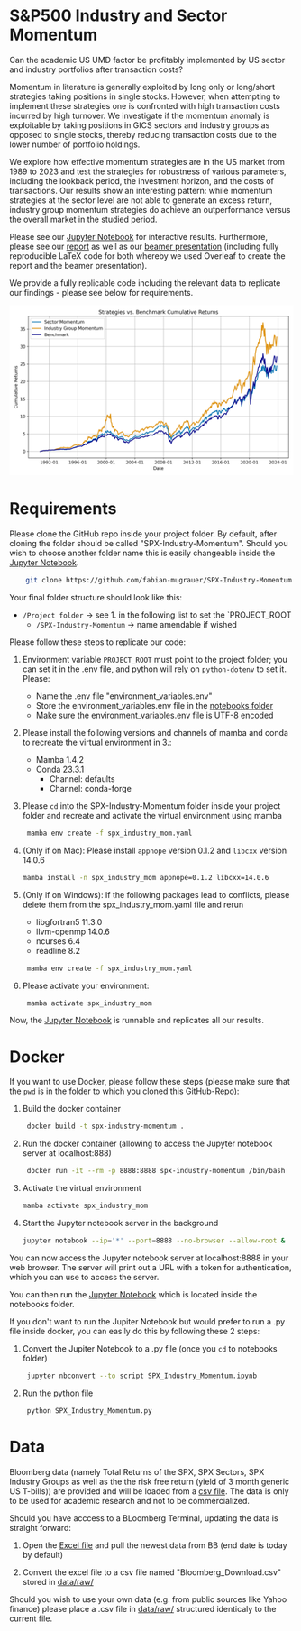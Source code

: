 S&P500 Industry and Sector Momentum
==============================

Can the academic US UMD factor be profitably implemented by US sector and industry portfolios after transaction costs? 

Momentum in literature is generally exploited by long only or long/short strategies taking positions in single stocks. However, when attempting to implement these strategies one is confronted with high transaction costs incurred by high turnover. We investigate if the momentum anomaly is exploitable by taking positions in GICS sectors and industry groups as opposed to single stocks, thereby reducing transaction costs due to the lower number of portfolio holdings.

We explore how effective momentum strategies are in the US market from 1989 to 2023 and test the strategies for robustness of various parameters, including the lookback period, the investment horizon, and the costs of transactions. Our results show an interesting pattern: while momentum strategies at the sector level are not able to generate an excess return, industry group momentum strategies do achieve an outperformance versus the overall market in the studied period.

Please see our [Jupyter Notebook](notebooks/SPX_Industry_Momentum.ipynb) for interactive results. Furthermore, please see our [report](reports/report/Report_SPX_Industry_Momentum.pdf) as well as our [beamer presentation](reports/beamer/Beamer_SPX_Industry_Momentum.pdf) (including fully reproducible LaTeX code for both whereby we used Overleaf to create the report and the beamer presentation).

We provide a fully replicable code including the relevant data to replicate our findings - please see below for requirements.

![](reports/figures/strategy_plot.png)

Requirements
==============================

Please clone the GitHub repo inside your project folder. By default, after cloning the folder should be called "SPX-Industry-Momentum". Should you wish to choose another folder name this is easily changeable inside the [Jupyter Notebook](notebooks/SPX_Industry_Momentum.ipynb).
```bash
    git clone https://github.com/fabian-mugrauer/SPX-Industry-Momentum.git
```
Your final folder structure should look like this:
- `/Project folder` -> see 1. in the following list to set the `PROJECT_ROOT
  - `/SPX-Industry-Momentum` -> name amendable if wished

Please follow these steps to replicate our code:

1. Environment variable `PROJECT_ROOT` must point to the project folder; you can set it in the .env file, and python will rely on `python-dotenv` to set it. Please: 

    - Name the .env file "environment_variables.env"
    - Store the environment_variables.env file in the [notebooks folder](notebooks)
    - Make sure the environment_variables.env file is UTF-8 encoded

2. Please install the following versions and channels of mamba and conda to recreate the virtual environment in 3.:
    - Mamba 1.4.2
    - Conda 23.3.1
      - Channel: defaults
      - Channel: conda-forge
3. Please `cd` into the SPX-Industry-Momentum folder inside your project folder and recreate and activate the virtual environment using mamba
   ```bash
    mamba env create -f spx_industry_mom.yaml
    ```
4. (Only if on Mac): Please install `appnope` version 0.1.2 and `libcxx` version 14.0.6
   ```bash
   mamba install -n spx_industry_mom appnope=0.1.2 libcxx=14.0.6
   ```
5. (Only if on Windows): If the following packages lead to conflicts, please delete them from the spx_industry_mom.yaml file and rerun
    - libgfortran5 11.3.0
    - llvm-openmp 14.0.6
    - ncurses 6.4
    - readline 8.2
   
   ```bash
    mamba env create -f spx_industry_mom.yaml
    ```
7. Please activate your environment:
   ```bash
    mamba activate spx_industry_mom
    ```

 Now, the [Jupyter Notebook](notebooks/SPX_Industry_Momentum.ipynb) is runnable and replicates all our results.

Docker
==============================

If you want to use Docker, please follow these steps (please make sure that the `pwd` is in the folder to which you cloned this GitHub-Repo):

1. Build the docker container 
   ```bash
    docker build -t spx-industry-momentum .
    ```
2. Run the docker container (allowing to access the Jupyter notebook server at localhost:888)
   ```bash
    docker run -it --rm -p 8888:8888 spx-industry-momentum /bin/bash
    ```
3. Activate the virtual environment
    ```bash
    mamba activate spx_industry_mom
    ```
4. Start the Jupyter notebook server in the background
    ```bash
    jupyter notebook --ip='*' --port=8888 --no-browser --allow-root &
    ```

You can now access the Jupyter notebook server at localhost:8888 in your web browser. The server will print out a URL with a token for authentication, which you can use to access the server.

You can then run the [Jupyter Notebook](notebooks/SPX_Industry_Momentum.ipynb) which is located inside the notebooks folder.

If you don't want to run the Jupiter Notebook but would prefer to run a .py file inside docker, you can easily do this by following these 2 steps:
1. Convert the Jupiter Notebook to a .py file (once you `cd` to notebooks folder)
   ```bash
    jupyter nbconvert --to script SPX_Industry_Momentum.ipynb
    ```
2. Run the python file
   ```bash
    python SPX_Industry_Momentum.py
    ```
   
Data
==============================

Bloomberg data (namely Total Returns of the SPX, SPX Sectors, SPX Industry Groups as well as the the risk free return (yield of 3 month generic US T-bills)) are provided and will be loaded from a [csv file](data/raw/Bloomberg_Download.csv). The data is only to be used for academic research and not to be commercialized. 

Should you have acccess to a BLoomberg Terminal, updating the data is straight forward: 

1. Open the [Excel file](data/raw/Bloomberg_Download.xlsx) and pull the newest data from BB (end date is today by default)

2. Convert the excel file to a csv file named "Bloomberg_Download.csv" stored in [data/raw/](data/raw/)

Should you wish to use your own data (e.g. from public sources like Yahoo finance) please place a .csv file in [data/raw/](data/raw/) structured identicaly to the current file.



